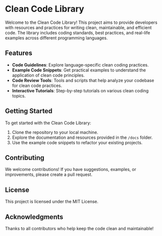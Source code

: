 # Clean Code Library

Welcome to the Clean Code Library! This project aims to provide developers with resources and practices for writing clean, maintainable, and efficient code. The library includes coding standards, best practices, and real-life examples across different programming languages.

## Features
- **Code Guidelines**: Explore language-specific clean coding practices.
- **Example Code Snippets**: Get practical examples to understand the application of clean code principles.
- **Code Review Tools**: Tools and scripts that help analyze your codebase for clean code practices.
- **Interactive Tutorials**: Step-by-step tutorials on various clean coding topics.

## Getting Started
To get started with the Clean Code Library:
1. Clone the repository to your local machine.
2. Explore the documentation and resources provided in the `/docs` folder.
3. Use the example code snippets to refactor your existing projects.

## Contributing
We welcome contributions! If you have suggestions, examples, or improvements, please create a pull request.

## License
This project is licensed under the MIT License.

## Acknowledgments
Thanks to all contributors who help keep the code clean and maintainable!